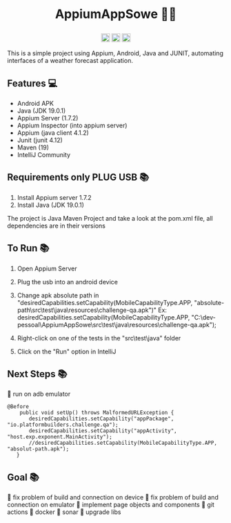 <h1><p align="center">AppiumAppSowe 🌱🧩</p></h1>
<p align="center"><code><img height="20" src="https://www.svgrepo.com/show/353413/appium.svg"></code>
<code><img height="20" src="https://cdn.jsdelivr.net/gh/devicons/devicon/icons/java/java-original.svg"></code>
<code><img height="20" src="https://cdn.jsdelivr.net/gh/devicons/devicon/icons/android/android-original.svg"></code>
</p>

This is a simple project using Appium, Android, Java and JUNIT, automating interfaces of a weather forecast application.

## Features 💻

-   Android APK
-   Java (JDK 19.0.1)
-   Appium Server (1.7.2)
-   Appium Inspector (into appium server)
-   Appium (java client 4.1.2)
-   Junit (junit 4.12)
-   Maven (19)
-   IntelliJ Community


## Requirements only PLUG USB 📚

1. Install Appium server 1.7.2
2. Install Java (JDK 19.0.1)


The project is Java Maven Project and take a look at the pom.xml file, all dependencies are in their versions

## To Run 📚

1. Open Appium Server

2. Plug the usb into an android device

3. Change apk absolute path in "desiredCapabilities.setCapability(MobileCapabilityType.APP, "absolute-path\\src\\test\\java\\resources\\challenge-qa.apk")"
Ex: desiredCapabilities.setCapability(MobileCapabilityType.APP, "C:\\dev-pessoal\\AppiumAppSowe\\src\\test\\java\\resources\\challenge-qa.apk");

4. Right-click on one of the tests in the "src\test\java" folder

5. Click on the "Run" option in IntelliJ

## Next Steps 📚

🔋 run on adb emulator

```
@Before
    public void setUp() throws MalformedURLException {
       desiredCapabilities.setCapability("appPackage", "io.platformbuilders.challenge.qa");
       desiredCapabilities.setCapability("appActivity", "host.exp.exponent.MainActivity");
       //desiredCapabilities.setCapability(MobileCapabilityType.APP, "absolut-path.apk");
   }
```
## Goal 📚
🪫 fix problem of build and connection on device
🪫 fix problem of build and connection on emulator
🪫 implement page objects and components
🪫 git actions
🪫 docker
🪫 sonar
🪫 upgrade libs
